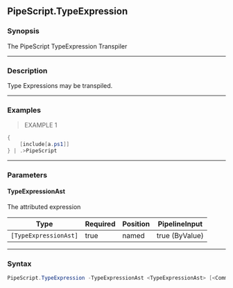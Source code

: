 PipeScript.TypeExpression
-------------------------

### Synopsis
The PipeScript TypeExpression Transpiler

---

### Description

Type Expressions may be transpiled.

---

### Examples
> EXAMPLE 1

```PowerShell
{
    [include[a.ps1]]
} | .>PipeScript
```

---

### Parameters
#### **TypeExpressionAst**
The attributed expression

|Type                 |Required|Position|PipelineInput |
|---------------------|--------|--------|--------------|
|`[TypeExpressionAst]`|true    |named   |true (ByValue)|

---

### Syntax
```PowerShell
PipeScript.TypeExpression -TypeExpressionAst <TypeExpressionAst> [<CommonParameters>]
```
